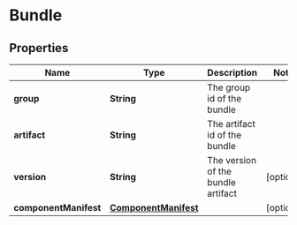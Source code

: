 # Bundle

## Properties
Name | Type | Description | Notes
------------ | ------------- | ------------- | -------------
**group** | **String** | The group id of the bundle | 
**artifact** | **String** | The artifact id of the bundle | 
**version** | **String** | The version of the bundle artifact |  [optional]
**componentManifest** | [**ComponentManifest**](ComponentManifest.md) |  |  [optional]
